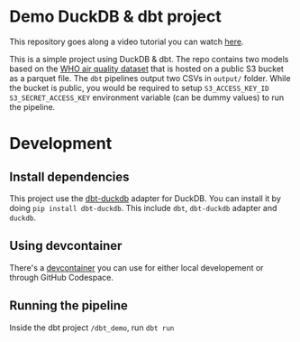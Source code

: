 # Demo DuckDB & dbt project

This repository goes along a video tutorial you can watch [here](https://www.youtube.com/watch?v=asxGh2TrNyI&t).

This is a simple project using DuckDB & dbt. 
The repo contains two models based on the [WHO air quality dataset](https://www.who.int/data/gho/data/themes/air-pollution/who-air-quality-database) that is hosted on a public S3 bucket as a parquet file.
The `dbt` pipelines output two CSVs in `output/` folder. While the bucket is public, you would be required to setup `S3_ACCESS_KEY_ID` `S3_SECRET_ACCESS_KEY` environment variable (can be dummy values) to run the pipeline.

# Development
## Install dependencies
This project use the [dbt-duckdb](https://github.com/jwills/dbt-duckdb) adapter for DuckDB.
You can install it by doing `pip install dbt-duckdb`.
This include `dbt`, `dbt-duckdb` adapter and `duckdb`.
## Using devcontainer
There's a [devcontainer](https://code.visualstudio.com/docs/devcontainers/containers) you can use for either local developement or through GitHub Codespace.

## Running the pipeline
Inside the dbt project `/dbt_demo`, run `dbt run`
